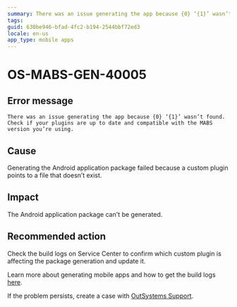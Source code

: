 ```yaml
---
summary: There was an issue generating the app because {0} ‘{1}’ wasn’t found. Check if your plugins are up to date and compatible with the MABS version you’re using.
tags:
guid: 630be946-bfad-4fc2-b194-2544bbf72ed3
locale: en-us
app_type: mobile apps
---
```


# OS-MABS-GEN-40005

## Error message

`There was an issue generating the app because {0} ‘{1}’ wasn’t found. Check if your plugins are up to date and compatible with the MABS version you’re using.`

## Cause

Generating the Android application package failed because a custom plugin points to a file that doesn’t exist.

## Impact

The Android application package can't be generated.

## Recommended action

Check the build logs on Service Center to confirm which custom plugin is affecting the package generation and update it.

Learn more about generating mobile apps and how to get the build logs [here](https://success.outsystems.com/Documentation/11/Delivering_Mobile_Apps/Generate_and_Distribute_Your_Mobile_App#download-mobile-app-build-logs).

If the problem persists, create a case with [OutSystems Support](https://success.outsystems.com/Support).
